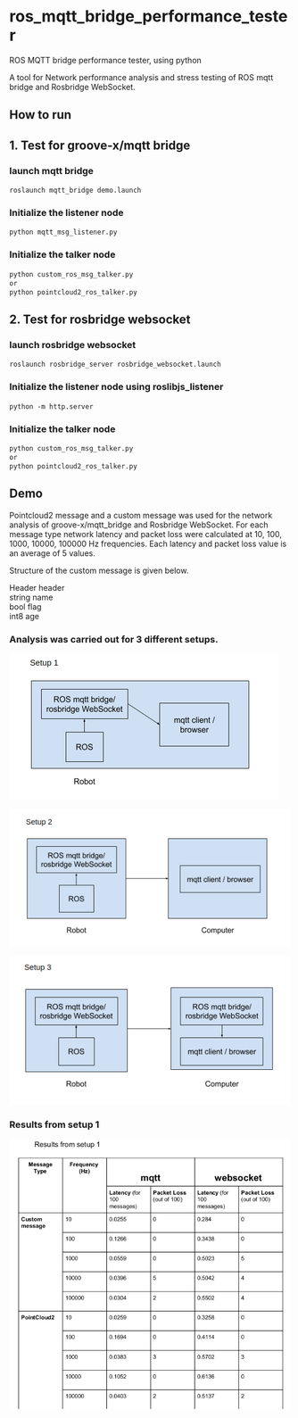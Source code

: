 # ros_mqtt_bridge_performance_tester
ROS MQTT bridge performance tester, using python

A tool for Network performance analysis and stress testing of ROS mqtt bridge and Rosbridge WebSocket. 

## How to run

## 1. Test for groove-x/mqtt bridge 

### launch mqtt bridge 

```
roslaunch mqtt_bridge demo.launch
```

### Initialize the listener node

```
python mqtt_msg_listener.py
```

### Initialize the talker node

```
python custom_ros_msg_talker.py
or
python pointcloud2_ros_talker.py
```

## 2. Test for rosbridge websocket 

### launch rosbridge websocket

```
roslaunch rosbridge_server rosbridge_websocket.launch
```

### Initialize the listener node using roslibjs_listener 

```
python -m http.server
```

### Initialize the talker node

```
python custom_ros_msg_talker.py
or
python pointcloud2_ros_talker.py
```

## Demo 

Pointcloud2 message and a custom message was used for the network analysis of groove-x/mqtt_bridge and Rosbridge WebSocket. For each message type network latency and packet loss were calculated at 10, 100, 1000, 10000, 100000 Hz frequencies. Each latency and packet loss value is an average of 5 values. 

Structure of the custom message is given below. 

Header header\
string name\
bool flag\
int8 age

### Analysis was carried out for 3 different setups. 

![](https://github.com/PrimeshShamilka/ros_mqtt_bridge_performance_tester/blob/master/images/setup1.png)

![](https://github.com/PrimeshShamilka/ros_mqtt_bridge_performance_tester/blob/master/images/setup2.png)

![](https://github.com/PrimeshShamilka/ros_mqtt_bridge_performance_tester/blob/master/images/setup3.png)

### Results from setup 1

![](https://github.com/PrimeshShamilka/ros_mqtt_bridge_performance_tester/blob/master/images/results1.png)

